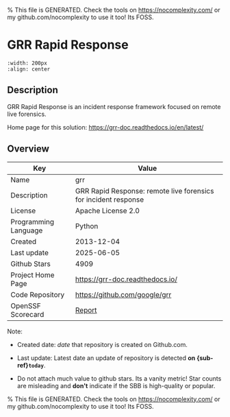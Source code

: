 
% This file is GENERATED. Check the tools on https://nocomplexity.com/ or my github.com/nocomplexity to use it too! Its FOSS. 

# GRR Rapid Response


```{image} https://raw.githubusercontent.com/google/grr/gh-pages/img/grr_logo_real_sm.png 
:width: 200px 
:align: center 
```

## Description 

GRR Rapid Response is an incident response framework focused on remote live forensics. 

Home page for this solution: https://grr-doc.readthedocs.io/en/latest/ 

## Overview 

| Key | Value |
| --- | --- |
| Name | grr |
| Description | GRR Rapid Response: remote live forensics for incident response |
| License | Apache License 2.0 |
| Programming Language | Python |
| Created | 2013-12-04 |
| Last update | 2025-06-05 |
| Github Stars | 4909 |
| Project Home Page | https://grr-doc.readthedocs.io/ |
| Code Repository | https://github.com/google/grr |
| OpenSSF Scorecard | [Report](https://securityscorecards.dev/viewer/?uri=github.com/google/grr) |

Note:
 - Created date: *date* that repository is created on Github.com. 

- Last update: Latest date an update of repository is detected **on {sub-ref}`today`**. 

- Do not attach much value to github stars. Its a vanity metric! Star counts are misleading and 
**don't** indicate if the SBB is high-quality or popular.

% This file is GENERATED. Check the tools on https://nocomplexity.com/ or my github.com/nocomplexity to use it too! Its FOSS. 

